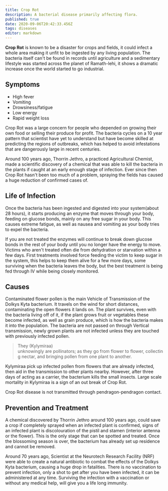 ```yaml
---
title: Crop Rot
description: A bacterial disease primarily affecting flora.
published: true
date: 2020-09-06T20:42:33.456Z
tags: diseases
editor: markdown
---
```


**Crop Rot** is known to be a disaster for crops and fields, it could infect a whole area making it unfit to be ingested by any living population. The bacteria itself can't be found in records until agriculture and a sedimentary lifestyle was started across the planet of Ramath-lehi, it shows a dramatic increase once the world started to go industrial.

## Symptoms

- High fever
- Vomiting
- Drowsiness/fatigue
- Low energy
- Rapid weight loss

Crop Rot was a large concern for people who depended on growing their own food or selling their produce for profit. The bacteria cycles on a 10 year pattern that scientist have yet to understand but have become skilled at predicting the regions of outbreaks, which has helped to avoid infestations that are dangerously large in recent centuries.

Around 100 years ago, Thorrin Jethro, a practiced Agricultural Chemist, made a scientific discovery of a chemical that was able to kill the bacteria in the plants if caught at an early enough stage of infection. Ever since then Crop Rot hasn't been too much of a problem, spraying the fields has caused a huge reduction of confirmed cases of.

## Life of Infection

Once the bacteria has been ingested and digested into your system(about 28 hours), it starts producing an enzyme that moves through your body, feeding on glucose bonds, mainly on any free sugar in your body. This causes extreme fatigue, as well as nausea and vomiting as your body tries to expel the bacteria.

If you are not treated the enzymes will continue to break down glucose bonds in the rest of your body until you no longer have the energy to move. Victims who aren't treated often die from dehydration or starvation within a few days. First treatments involved force feeding the victim to keep sugar in the system, this helps to keep them alive for a few more days, some surviving when the bacteria leaves the body, but the best treatment is being fed through IV while being closely monitored.

## Causes

Contaminated flower pollen is the main Vehicle of Transmission of the Dolkys Kyta bacterium. It travels on the wind for short distances, contaminating the open flowers it lands on. The plant survives, even with the bacteria living off of it, if the plant grows fruit or vegetables these become infected, as well as grain produce, which is how the bacteria makes it into the population. The bacteria are not passed on through Vertical transmission, newly grown plants are not infected unless they are touched with previously infected pollen.

> They (Kylymiraa) unknowingly are pollinators; as they go from flower to flower, collecting nectar, and bringing pollen from one plant to another.

Kylymiraa pick up infected pollen from flowers that are already infected, then aid in the transmission to other plants nearby. However, after three days of acting as a carrier, the bacterium kills the small insects. Large scale mortality in Kylymiraa is a sign of an out break of Crop Rot.

Crop Rot disease is not transmitted through pendragon-pendragon contact.

## Prevention and Treatment

A chemical discovered by Thorrin Jethro around 100 years ago, could save a crop if completely sprayed when an infected plant is confirmed, signs of an infected plant is discolouration of the pistil and stamen (interior antenna or the flower). This is the only stage that can be spotted and treated. Once the blossoming season is over, the bacterium has already set up residence and cannot be removed.

Around 70 years ago, Scientist at the Neurotech Research Facility (NRF) were able to create a natural antibiotic to combat the effects of the Dolkys Kyta bacterium, causing a huge drop in fatalities. There is no vaccination to prevent infection, only a shot to get after you have been infected, it can be administered at any time. Surviving the infection with a vaccination or without any medical help, will give you a life long immunity.